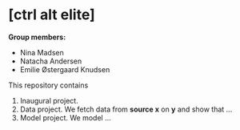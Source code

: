 # \[ctrl alt elite\]

**Group members:**
- Nina Madsen
- Natacha Andersen
- Emilie Østergaard Knudsen

This repository contains  
1. Inaugural project. 
2. Data project. We fetch data from **source x** on **y** and show that ...
3. Model project. We model ...
